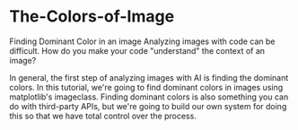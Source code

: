 # The-Colors-of-Image
Finding Dominant Color in an image
Analyzing images with code can be difficult. How do you make your code "understand" the context of an image?

In general, the first step of analyzing images with AI is finding the dominant colors. In this tutorial, we're going to find dominant colors in images using matplotlib's imageclass. Finding dominant colors is also something you can do with third-party APIs, but we're going to build our own system for doing this so that we have total control over the process.
